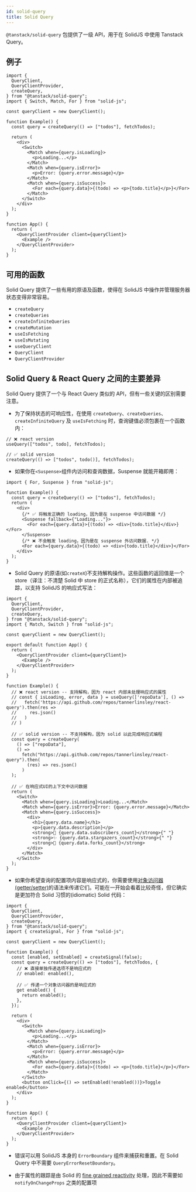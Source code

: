 ```yaml
---
id: solid-query
title: Solid Query
---
```


`@tanstack/solid-query` 包提供了一级 API，用于在 SolidJS 中使用 Tanstack Query。

## 例子

```tsx
import {
  QueryClient,
  QueryClientProvider,
  createQuery,
} from "@tanstack/solid-query";
import { Switch, Match, For } from "solid-js";

const queryClient = new QueryClient();

function Example() {
  const query = createQuery(() => ["todos"], fetchTodos);

  return (
    <div>
      <Switch>
        <Match when={query.isLoading}>
          <p>Loading...</p>
        </Match>
        <Match when={query.isError}>
          <p>Error: {query.error.message}</p>
        </Match>
        <Match when={query.isSuccess}>
          <For each={query.data}>{(todo) => <p>{todo.title}</p>}</For>
        </Match>
      </Switch>
    </div>
  );
}

function App() {
  return (
    <QueryClientProvider client={queryClient}>
      <Example />
    </QueryClientProvider>
  );
}
```

## 可用的函数

Solid Query 提供了一些有用的原语及函数，使得在 SolidJS 中操作并管理服务器状态变得非常容易。

- `createQuery`
- `createQueries`
- `createInfiniteQueries`
- `createMutation`
- `useIsFetching`
- `useIsMutating`
- `useQueryClient`
- `QueryClient`
- `QueryClientProvider`

## Solid Query & React Query 之间的主要差异

Solid Query 提供了一个与 React Query 类似的 API，但有一些关键的区别需要注意。

- 为了保持状态的可响应性，在使用 `createQuery`、`createQueries`、`createInfiniteQuery` 及 `useIsFetching` 时，查询键值必须包裹在一个函数内：

```tsx
// ❌ react version
useQuery(["todos", todo], fetchTodos);

// ✅ solid version
createQuery(() => ["todos", todo()], fetchTodos);
```

- 如果你在`<Suspense>`组件内访问和查询数据，Suspense 就能开箱即用：

```tsx
import { For, Suspense } from "solid-js";

function Example() {
  const query = createQuery(() => ["todos"], fetchTodos);
  return (
    <div>
      {/* ✅ 将触发正确的 loading，因为是在 suspense 中访问数据 */}
      <Suspense fallback={"Loading..."}>
        <For each={query.data}>{(todo) => <div>{todo.title}</div>}</For>
      </Suspense>
      {/* ❌ 不会触发 loading，因为是在 suspense 外访问数据. */}
      <For each={query.data}>{(todo) => <div>{todo.title}</div>}</For>
    </div>
  );
}
```

- Solid Query 的原语(如`createX`)不支持解构操作。这些函数的返回值是一个 store（译注：不清楚 Solid 中 store 的正式名称），它们的属性在内部被追踪，以支持 SolidJS 的响应式写法：

```tsx
import {
  QueryClient,
  QueryClientProvider,
  createQuery,
} from "@tanstack/solid-query";
import { Match, Switch } from "solid-js";

const queryClient = new QueryClient();

export default function App() {
  return (
    <QueryClientProvider client={queryClient}>
      <Example />
    </QueryClientProvider>
  );
}

function Example() {
  // ❌ react version -- 支持解构，因为 react 内部未处理响应式的属性
  // const { isLoading, error, data } = useQuery(['repoData'], () =>
  //   fetch('https://api.github.com/repos/tannerlinsley/react-query').then(res =>
  //     res.json()
  //   )
  // )

  // ✅ solid version -- 不支持解构，因为 solid 以此完成响应式编程
  const query = createQuery(
    () => ["repoData"],
    () =>
      fetch("https://api.github.com/repos/tannerlinsley/react-query").then(
        (res) => res.json()
      )
  );

  // ✅ 在响应式UI的上下文中访问数据
  return (
    <Switch>
      <Match when={query.isLoading}>Loading...</Match>
      <Match when={query.isError}>Error: {query.error.message}</Match>
      <Match when={query.isSuccess}>
        <div>
          <h1>{query.data.name}</h1>
          <p>{query.data.description}</p>
          <strong>👀 {query.data.subscribers_count}</strong>{" "}
          <strong>✨ {query.data.stargazers_count}</strong>{" "}
          <strong>🍴 {query.data.forks_count}</strong>
        </div>
      </Match>
    </Switch>
  );
}
```

- 如果你希望查询的配置项内容是响应式的，你需要使用[对象访问器(getter/setter)](https://www.w3school.com.cn/js/js_object_accessors.asp)的语法来传递它们。可能在一开始会看着比较奇怪，但它确实是更加符合 Solid 习惯的(idiomatic) Solid 代码：

```tsx
import {
  QueryClient,
  QueryClientProvider,
  createQuery,
} from "@tanstack/solid-query";
import { createSignal, For } from "solid-js";

const queryClient = new QueryClient();

function Example() {
  const [enabled, setEnabled] = createSignal(false);
  const query = createQuery(() => ["todos"], fetchTodos, {
    // ❌ 直接单独传递选项不是响应式的
    // enabled: enabled(),

    // ✅ 传递一个对象访问器的是响应式的
    get enabled() {
      return enabled();
    },
  });

  return (
    <div>
      <Switch>
        <Match when={query.isLoading}>
          <p>Loading...</p>
        </Match>
        <Match when={query.isError}>
          <p>Error: {query.error.message}</p>
        </Match>
        <Match when={query.isSuccess}>
          <For each={query.data}>{(todo) => <p>{todo.title}</p>}</For>
        </Match>
      </Switch>
      <button onClick={() => setEnabled(!enabled())}>Toggle enabled</button>
    </div>
  );
}

function App() {
  return (
    <QueryClientProvider client={queryClient}>
      <Example />
    </QueryClientProvider>
  );
}
```

- 错误可以用 SolidJS 本身的 `ErrorBoundary` 组件来捕获和重置。在 Solid Query 中不需要 `QueryErrorResetBoundary`。

- 由于属性的跟踪是由 Solid 的 [fine grained reactivity](https://www.solidjs.com/tutorial/stores_nested_reactivity) 处理，因此不需要如 `notifyOnChangeProps` 之类的配置项
